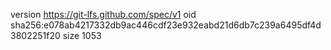 version https://git-lfs.github.com/spec/v1
oid sha256:e078ab4217332db9ac446cdf23e932eabd21d6db7c239a6495df4d3802251f20
size 1053
